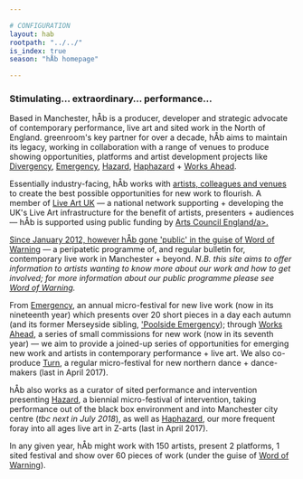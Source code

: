 ```yaml
---

# CONFIGURATION
layout: hab
rootpath: "../../"
is_index: true
season: "hÅb homepage"

---
```

### Stimulating… extraordinary… performance…   
        
Based in Manchester, hÅb is a producer, developer and strategic advocate of contemporary performance, live art and sited work in the North of England. greenroom's key partner for over a decade, hÅb aims to maintain its legacy, working in collaboration with a range of venues to produce showing opportunities, platforms and artist development projects like [Divergency](/hab/divergencymcr), [Emergency](/hab/emergency), [Hazard](/hab/hazard), [Haphazard](/hab/haphazard) + [Works Ahead](/hab/worksahead).      
          
Essentially industry-facing, hÅb works with [artists, colleagues and venues](/hab/partners) to create the best possible opportunities for new work to flourish. A member of <a href="http://www.liveartuk.org" target="_blank">Live Art UK</a> — a national network supporting + developing the UK's Live Art infrastructure for the benefit of artists, presenters + audiences — hÅb is supported using public funding by 
<a href="http://www.artscouncil.org.uk/NPO" target="_blank">Arts Council England/a>.          
        
Since January 2012, however hÅb gone 'public' in the guise of [Word of Warning](/) — a peripatetic programme of, and regular bulletin for, contemporary live work in Manchester + beyond. *N.B. this site aims to offer information to artists wanting to know more about our work and how to get involved; for more information about our public programme please see [Word of Warning](/).*   
        
From [Emergency](/hab/emergency), an annual micro-festival for new live work (now in its nineteenth year) which presents over 20 short pieces in a day each autumn (and its former Merseyside sibling, ['Poolside Emergency](/hab/poolside)); through [Works Ahead](/hab/worksahead), a series of small commissions for new work (now in its seventh year) — we aim to provide a joined-up series of opportunities for emerging new work and artists in contemporary performance + live art. We also co-produce [Turn](/hab/turn), a regular micro-festival for new northern dance + dance-makers (last in April 2017).    
        
hÅb also works as a curator of sited performance and intervention presenting [Hazard](/hab/hazard), a biennial micro-festival of intervention, taking performance out of the black box environment and into Manchester city centre (*tbc next in July 2018*), as well as [Haphazard](/hab/haphazard), our more frequent foray into all ages live art in Z-arts (last in April 2017).             
        
In any given year, hÅb might work with 150 artists, present 2 platforms, 1 sited festival and show over 60 pieces of work (under the guise of [Word of Warning](/)).
